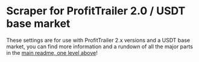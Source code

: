 # Scraper for ProfitTrailer 2.0 / USDT base market

These settings are for use with ProfitTrailer 2.x versions and a USDT base market, you can find more information and a rundown of all the major parts in the [main readme, one level above](https://github.com/conando2000/Scraper-PT-Settings)!
